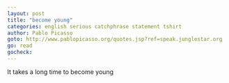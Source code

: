 ```yaml
---
layout: post
title: "become young"
categories: english serious catchphrase statement tshirt
author: Pablo Picasso
goto: http://www.pablopicasso.org/quotes.jsp?ref=speak.junglestar.org
go: read
gocheck:
---
```

It takes a long time to become young
